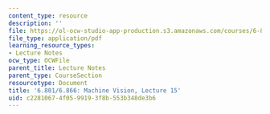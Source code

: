 ```yaml
---
content_type: resource
description: ''
file: https://ol-ocw-studio-app-production.s3.amazonaws.com/courses/6-801-machine-vision-fall-2020/c22810674f0599193f8b553b348de3b6_MIT6_801F20_lec15.pdf
file_type: application/pdf
learning_resource_types:
- Lecture Notes
ocw_type: OCWFile
parent_title: Lecture Notes
parent_type: CourseSection
resourcetype: Document
title: '6.801/6.866: Machine Vision, Lecture 15'
uid: c2281067-4f05-9919-3f8b-553b348de3b6
---
```

